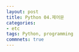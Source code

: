 ```yaml
---
layout: post
title: Python 04.제어문
categories:
- etc
tags: Python, programming
commnets: true
---
```



